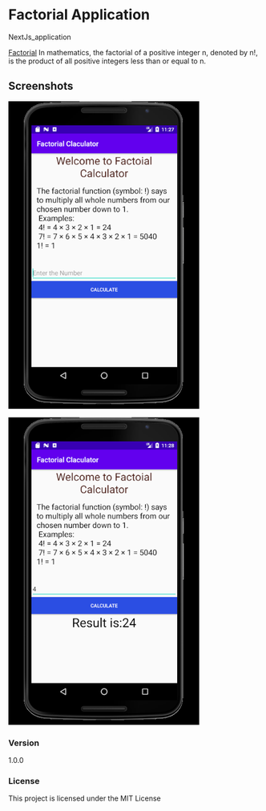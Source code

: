 # Factorial Application
NextJs_application



 [Factorial](https://en.wikipedia.org/wiki/Factorial) In mathematics, the factorial of a positive integer n, denoted by n!, is the product of all positive integers less than or equal to n.
 
 ## Screenshots
 ![alt text](https://github.com/mfurkan60/MyAndroidAdventure/blob/main/Factorial%20app/Screenshots/img1%20(1).png?raw=true)
 
 
 ![alt text](https://github.com/mfurkan60/MyAndroidAdventure/blob/main/Factorial%20app/Screenshots/img2.png?raw=true)
 
 




 ### Version

1.0.0

### License

This project is licensed under the MIT License
